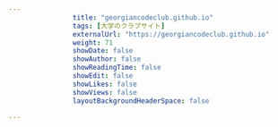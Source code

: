 ---
                title: "georgiancodeclub.github.io"
                tags: [大学のクラブサイト]
                externalUrl: "https://georgiancodeclub.github.io"
                weight: 71
                showDate: false
                showAuthor: false
                showReadingTime: false
                showEdit: false
                showLikes: false
                showViews: false
                layoutBackgroundHeaderSpace: false
                ---

